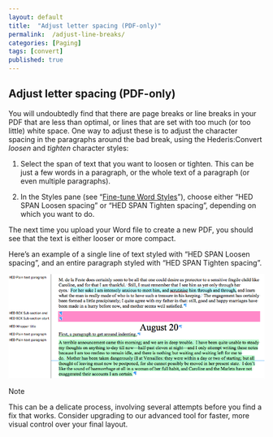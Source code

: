 ```yaml
---
layout: default
title:  "Adjust letter spacing (PDF-only)"
permalink:  /adjust-line-breaks/
categories: [Paging]
tags: [convert]
published: true
---
```


<section data-type="chapter" class="hsecchapter" data-hederis-type="hsecchapter" id="adjust-line-breaks" data-pi-attrs="id: adjust-line-breaks; data-tags: convert;" role="doc-chapter" data-tags="convert" data-author-name=" " data-book-title=" " title="Adjust letter spacing (PDF-only)"><h1 data-hederis-type="hblkchaptitle" class="hblkchaptitle" id="pxXIpcVOF">Adjust letter spacing (PDF-only)</h1>
    <p class="hblkp" data-hederis-type="hblkp" id="p3P2iX3lJ">You will undoubtedly find that there are page breaks or line breaks in your PDF that are less than optimal, or lines that are set with too much (or too little) white space. One way to adjust these is to adjust the character spacing in the paragraphs around the bad break, using the Hederis:Convert <em data-hederis-type="hspanem">loosen</em> and <em data-hederis-type="hspanem">tighten</em> character styles:</p>
    <ol class="hwprnumlist" data-hederis-type="hwprnumlist" id="pLH9h4X2b"><li class="hblkoli" data-hederis-type="hblkoli" id="lioSvLurDJ"><p class="hblkoli" data-hederis-type="hblklip" id="pAPPO26bK">Select the span of text that you want to loosen or tighten. This can be just a few words in a paragraph, or the whole text of a paragraph (or even multiple paragraphs). </p></li>
    <li class="hblkoli" data-hederis-type="hblkoli" id="libpWKipPL"><p class="hblkoli" data-hederis-type="hblklip" id="pmK5jMCS8">In the Styles pane (see &#8220;<a href="{% post_url 2019-08-08-15-Fine-tuneWordStyles %}"><span class="Hyperlink">Fine-tune Word Styles</span></a>&#8221;), choose either &#8220;HED SPAN Loosen spacing&#8221; or &#8220;HED SPAN Tighten spacing&#8221;, depending on which you want to do.</p></li>
    </ol>
    <p class="hblkp" data-hederis-type="hblkp" id="pSC2umJjn">The next time you upload your Word file to create a new PDF, you should see that the text is either looser or more compact.</p>
    <p class="hblkp" data-hederis-type="hblkp" id="pZULDEzGl">Here&#8217;s an example of a single line of text styled with &#8220;HED SPAN Loosen spacing&#8221;, and an entire paragraph styled with &#8220;HED SPAN Tighten spacing&#8221;.</p>
    <img data-hederis-type="hblkimg" class="hblkimg" id="poGvDv0ud" src="/images/loosetight1.png"/>
    <aside class="hwprbox box" data-hederis-type="hwprbox" id="pD8pYdNuc" data-type="sidebar"><p class="hblktype" data-hederis-type="hblktype" id="pvdkcYkfX">Note</p>
    <p class="hblkp" data-hederis-type="hblkp" id="pyypc8sJ4">This can be a delicate process, involving several attempts before you find a fix that works. Consider upgrading to our advanced tool for faster, more visual control over your final layout.</p>
    </aside>
    </section>
    